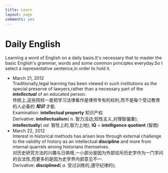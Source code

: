 ```yaml
---
title: Learn
layout: page
comments: yes
---
```


# Daily English

Learning a word of English on a daily basis.It's necessary that to master the basic English's grammar, words and some common principles everyday.So I select a representative sentence,in order to hold it.

- March 21, 2012              
Traditionally,legal learning has been viewed in such institutions as the special preserve of lawyers,rather than a necessary part of the ___intellectual___ of an educated person.                    
传统上,这些院校一直把学习法律看作是律师专有的权利,而不是每个受过教育的人必备的 ___知识___ 才能.         
Examination: __intellectual property__ 知识产权         
Derivative: __intellectualism__( _n._ 智力活动;知性主义,对理智偏重); __intellectually__( _ad._ 智性上的,智力上地); __IQ__ = __intelligence quotient__ (智商)
- March 22, 2012              
Interest in historical methods has arisen less through external challenge to the validity of history as an intellectual __discipline__ and more from internal quarrels among historians themselves.                    
对历史研究方法的兴趣与日俱增,一小部分是因为外部驳斥历史学作为一门学问的合法性,而更多的是因为史学界内部意见不一.                 
Derivative: __disciplined__( _a._ 受过训练的,遵守纪律的); 